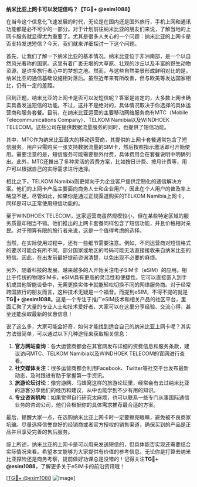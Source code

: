 **纳米比亚上网卡可以发短信吗？【TG💪+ @esim1088】**

在当今这个信息化飞速发展的时代，无论是在国内还是国外旅行，手机上网和通讯功能都是必不可少的一部分。对于计划前往纳米比亚的朋友们来说，了解当地的上网卡服务就显得尤为重要了。尤其是很多人关心的一个问题：纳米比亚的上网卡是否支持发送短信？今天，我们就来详细探讨一下这个问题。

首先，让我们了解一下纳米比亚的基本情况。纳米比亚位于非洲南部，是一个以自然风光著称的国家。这里有着广袤无垠的大草原、壮观的沙丘以及丰富的野生动物资源，是许多旅行者心中的梦想之地。然而，与这些自然美景形成鲜明对比的是，纳米比亚的通信基础设施相对落后。虽然近年来有所改善，但与欧美等发达国家相比，仍有一定的差距。

回到正题，纳米比亚的上网卡是否可以发短信呢？答案是肯定的，大多数上网卡确实具备发送短信的功能。不过，这并不是绝对的，具体情况取决于你选择的具体运营商和服务套餐。目前，在纳米比亚运营的主要移动网络服务商有MTC（Mobile Telecommunications Company）、TELKOM Namibia以及WINDHOEK TELECOM。这些公司在提供数据流量服务的同时，也提供了短信功能。

其中，MTC作为纳米比亚最大的移动运营商，其提供的上网卡套餐通常包含了短信服务。用户只需购买一张支持数据流量的SIM卡，然后按照指示激活即可开始使用。需要注意的是，短信服务可能需要额外付费，具体费用会在套餐说明中明确列出。此外，MTC还推出了多种灵活的资费方案，比如按日计费、按月计费等，用户可以根据自己的实际需求进行选择。

相比之下，TELKOM Namibia则更倾向于为企业客户提供定制化的通信解决方案。他们的上网卡产品主要面向商务人士和企业用户，因此在个人用户的普及率上略显不足。尽管如此，如果你是通过正规渠道购买的TELKOM Namibia上网卡，同样是可以正常使用短信功能的。

至于WINDHOEK TELECOM，这家运营商虽然规模较小，但在某些特定区域的服务质量却相当不错。他们推出的上网卡套餐同样包含了短信功能，并且价格相对亲民。对于预算有限的旅行者来说，这是一个值得考虑的选择。

当然，在实际使用过程中，还有一些细节需要注意。例如，不同运营商对短信格式的要求可能会有所不同，部分国家或地区的号码可能无法直接接收来自纳米比亚的短信。因此，在出发前最好提前咨询清楚，以免出现不必要的麻烦。

另外，随着科技的发展，越来越多的人开始关注电子SIM卡（eSIM）的应用。相比于传统的物理SIM卡，eSIM具有更高的灵活性和便捷性。它可以直接嵌入到手机或其他智能设备中，无需更换实体卡就能轻松切换不同的网络服务商。对于经常跨国旅行的朋友而言，这种技术无疑是一个福音。而提到eSIM，不得不提的就是**TG💪+ @esim1088**。这是一个专注于推广eSIM技术和相关产品的社区平台，里面汇聚了大量的专业人士和技术爱好者，大家可以在这里分享经验、交流心得，甚至还能获取最新的优惠信息！

说了这么多，大家可能会好奇，如何才能找到适合自己的纳米比亚上网卡呢？其实方法很简单，可以通过以下几种途径来获取相关信息：

1. **官方网站查询**：各大运营商都会在其官网发布详细的资费信息和服务条款，建议访问MTC、TELKOM Namibia以及WINDHOEK TELECOM的官网进行查看。
2. **社交媒体关注**：很多运营商都会利用Facebook、Twitter等社交平台发布最新动态，及时跟进有助于掌握第一手资讯。
3. **旅游论坛讨论**：像穷游网、马蜂窝这样的旅游论坛里，经常会有去过纳米比亚的游客分享他们的经历和建议，从中也能学到不少有用的知识。
4. **专业咨询机构**：如果觉得自行研究太麻烦，也可以联系一些专门从事国际通信业务的咨询公司，他们会根据你的具体需求推荐最合适的方案。

最后，提醒大家一点，在选购纳米比亚上网卡时一定要擦亮眼睛，避免被不良商家坑骗。尽量选择信誉良好的经销商或者官方授权的销售渠道，确保买到的产品是正品并且享受完善的售后服务。

综上所述，纳米比亚的上网卡是可以用来发送短信的，但具体能否实现还需要结合实际情况来看。希望本文能够为大家提供有价值的参考信息。无论你是打算去纳米比亚探险还是商务考察，提前做好功课总是没错的！记得关注**TG💪+ @esim1088**，了解更多关于eSIM卡的前沿资讯哦！

[[TG💪+ @esim1088](https://t.me/s/esim1088) ![Image](https://i.postimg.cc/4NQfJmqS/Snipaste-2025-05-13-00-14-12.png)]